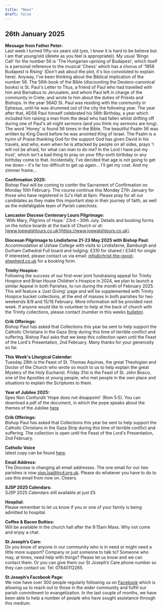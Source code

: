 ```yaml
---
title: "News"
draft: false
---
```

## 26th January 2025

**Message from Father Peter:**  
Last week I turned fifty-six years old (yes, I know it is hard to be believe but I am that young/old (delete as you feel is appropriate)). My usual 'Bingo Call' for the number 56 is 'The Hungarian uprising of Budapest', which itself is a personal reference to the musical 'Chess' which has a chorus of '1956 Budapest is Rising' (Don't ask about the plot, it's too convoluted to explain here). Anyway, I've been thinking about the Biblical implication of the number 56. The 56th book of the Bible (discounting the Deutero-canonical books) is St. Paul's Letter to Titus, a friend of Paul who had travelled with him and Barnabus to Jerusalem, and whom Paul left in charge of the community in Crete, and wrote to him about the duties of Priests and Bishops. In the year 56AD St. Paul was residing with the community in Ephesus, until he was drummed out of the city the following year. The year after that, AD58 Paul himself celebrated his 56th Birthday, a year which included him raising a man from the dead who had fallen whilst drifting off during one of Paul's all-night sermons (and you think my sermons are long). The word 'Honey' is found 56 times in the Bible. The beautiful Psalm 56 was written by King David before he was anointed King of Israel. The Psalm is a hymn of Praise thanking God for the support God has given David in his travels, and who, even when he is attacked by people on all sides, prays 'I will not be afraid, for what can man to do me? In the Lord I have put my trust', which isn't a bad thing to pray on your fifty-sixth birthday or any birthday come to that. Incidentally, I've decided that age is not going to get me down – it's far too difficult to get up again… I'll get my coat. And my zimmer frame…  
  
**Confirmation 2025:**  
Bishop Paul will be coming to confer the Sacrament of Confirmation on Monday 10th February. The course continue this Monday 27th January for those who have registered in SJ's Hall at 6pm. Please pray for all our candidates as they make this important step in their journey of faith, as well as the indefatigable team of Parish catechists.  
  
**Lancaster Diocese Centenary Lours Pilgrimage:**  
'With Mary, Pilgrims of Hope.' 23rd – 30th July. Details and booking forms on the notice boards at the back of Church or at: [www.joewalshtours.co.uk](https://www.joewalshtours.co.uk).  

**Diocesan Pilgrimage to Lindisfarne 21-23 May 2025 with Bishop Paul:**  
Accommodation at Ushaw College with visits to Lindisfarne, Bamburgh and Durham Cathedral Full board and lodging: £310 for shared / £340 for single If interested, please contact us via email: [info@christ-the-good-shepherd.co.uk](mailto:info@christ-the-good-shepherd.co.uk) for a booking form.  
  
**Trinity Hospice:**  
Following the success of our first-ever joint fundraising appeal for Trinity Hospice and Brian House Children's Hospice in 2024, we plan to launch a similar Appeal in both Parishes, to run during the month of February 2025. This will feature a 'Just Giving' page and will be supplemented with Trinity Hospice bucket collections, at the end of masses in both parishes for two weekends 8/9 and 15/16 February. More information will be provided next week. If anyone would like to volunteer to help at the back of church with the Trinity collections, please contact (number in this weeks [bulletin](/../bulletins)).  
  
**Crib Offerings:**  
Bishop Paul has asked that Collections this year be sent to help support the Catholic Christians in the Gaza Strip during this time of terrible conflict and suffering. Bishop Paul asks that we keep this collection open until the Feast of the Lord's Presentation, 2nd February. Many thanks for your generosity so far.  
  
**This Week's Liturgical Calendar:**  
Tuesday 28th is the Feast of St. Thomas Aquinas, the great Theologian and Doctor of the Church who wrote so much to us to help explain the great Mystery of the Holy Eucharist. Friday 31st is the Feast of St. John Bosco, one of the Apostles ot young people, who met people in the own place and situations to explain the Scriptures to them.  

**Year of Jubilee 2025:**  
Spes Non Confundit 'Hope does not disappoint' (Rom 5:5). You can download a pdf of the document, in which the pope speaks about the themes of the Jubilee [here](https://www.vatican.va/content/francesco/en/bulls/documents/20240509_spes-non-confundit_bolla-giubileo2025.pdf)  

**Crib Offerings:**  
Bishop Paul has asked that Collections this year be sent to help support the Catholic Christians in the Gaza Strip during this time of terrible conflict and suffering. The collection is open until the Feast of the Lord's Presentation, 2nd February.  

**Catholic Voice**  
latest copy can be found [here](https://issuu.com/cathcom/docs/lancaster_dec_2024_final_proof).

**Email Address:**  
The Diocese is changing all email addresses. The one email for our two parishes is now [sjsp.lsa@lrcd.org.uk](mailto:sjsp.lsa@lrcd.org.uk). Please do whatever you have to do to use this email from now on. Cheers.  

**SJSP 2025 Calendars:**  
SJSP 2025 Calendars still available at just £5.  

**Hospital:**  
Please remember to let us know if you or one of your family is being admitted to hospital.

**Coffee & Bacon Butties:**  
Will be available in the church hall after the 9:15am Mass. Why not come and enjoy a chat.

**St Joseph’s Care:**  
Do you know of anyone in our community who is in need or might need a little more support? Company or just someone to talk to? Someone who may, at times, need help with things? Please let us know and we can contact them. Or you can give them our St Joseph’s Care phone number so they can contact us: Tel: 07840112265.

**St Joseph’s Facebook Page:**  
We now have over 300 people regularly following us on [Facebook](https://www.facebook.com/pages/St-Josephs-Roman-Catholic-Church-Ansdell/230000653837017) which is allowing us to reach out to those in the wider community and fulfill our parish commitment to evangelization. In the last couple of months, we have been able to help a number of people who have sought assistance through this medium.
